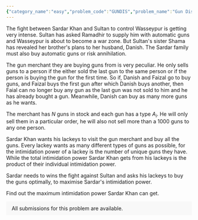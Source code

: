 ```yaml
---
{"category_name":"easy","problem_code":"GUNDIS","problem_name":"Gun Distribution","problemComponents":{"constraints":"- $1 \\leq T \\leq 10^5$\n- $2 \\leq N \\leq 2\\cdot 10^5$\n- $0 \\leq A_i \\leq 10^9$\n- Sum of $N$ over all test cases is less than or equal to $2\\cdot 10^5$","constraintsState":true,"subtasks":"- 30 points : $1 \\leq R \\leq 10000$\n- 70 points : $1 \\leq R \\leq 10^9$\n","subtasksState":false,"inputFormat":"- The first line of input contains a single integer $T$, denoting the number of test cases. The description of $T$ lines follows.\n- The first line of each test case contains a single integer $N$, the number of guns the merchant has for sale.\n- The second line of each test case contains $N$ space-separated integers, $A_1,A_2,\\ldots,A_N$; where $A_i$ is the type of the $i$-th gun.\n","inputFormatState":true,"outputFormat":"For each test case, output a single line containing one integer - the maximum intimidation power Sardhar can achieve, modulo $10^9+7$.\n","outputFormatState":true,"sampleTestCases":{"0":{"id":1,"input":"2\n7\n1 1 1 2 3 4 9\n10\n1 2 3 3 3 4 4 5 6 9","output":"6\n24\n","explanation":"**Test Case 1**\n\nThe first lackey buys the guns $(1, 1)$. The second lackey buys $(1, 2)$ and the third lackey buys $(3, 4, 9)$. The number of unique guns the lackeys now have are $1, 2, 3$ respectively.\n\nThe total intimidation power Sardar Khan gets is $ 1 \\cdot  2 \\cdot 3 = 6 $. \n\nAnother possible distribution achieving the same value is $(1, 1, 1, 2)$ and $(3, 4, 9)$ which requires only $2$ lackeys.\n\nIt can be verified that there is no way to achieve a higher value.\n\n\u0026nbsp;\n\n**Test Case 2**\n\nThe first lackey buys the guns $(1, 2, 3)$. The second lackey buys $(3, 3, 4)$ and the third lackey buys $(4, 5, 6, 9)$. The number of unique guns the lackeys now have are $3, 2, 4$ respectively.\n\nThe total intimidation power Sardar Khan gets is $ 3 \\cdot 2 \\cdot 4 = 24 $.","isDeleted":false}}},"video_editorial_url":"","languages_supported":{"0":"CPP14","1":"C","2":"JAVA","3":"PYTH 3.6","4":"CPP17","5":"PYTH","6":"PYP3","7":"CS2","8":"ADA","9":"PYPY","10":"TEXT","11":"PAS fpc","12":"NODEJS","13":"RUBY","14":"PHP","15":"GO","16":"HASK","17":"TCL","18":"PERL","19":"SCALA","20":"LUA","21":"kotlin","22":"BASH","23":"JS","24":"LISP sbcl","25":"rust","26":"PAS gpc","27":"BF","28":"CLOJ","29":"R","30":"D","31":"CAML","32":"FORT","33":"ASM","34":"swift","35":"FS","36":"WSPC","37":"LISP clisp","38":"SQL","39":"SCM guile","40":"PERL6","41":"ERL","42":"CLPS","43":"ICK","44":"NICE","45":"PRLG","46":"ICON","47":"COB","48":"SCM chicken","49":"PIKE","50":"SCM qobi","51":"ST","52":"SQLQ","53":"NEM"},"max_timelimit":2,"source_sizelimit":50000,"problem_author":"prince_raaz","problem_tester":"","date_added":"30-09-2021","tags":{"0":"csns2021","1":"dynamic","2":"easy","3":"prince_raaz"},"problem_difficulty_level":"Unavailable","best_tag":"Dynamic Programming","editorial_url":"https://discuss.codechef.com/problems/GUNDIS","time":{"view_start_date":1635960600,"submit_start_date":1635960600,"visible_start_date":1635960600,"end_date":1735669800},"is_direct_submittable":false,"problemDiscussURL":"https://discuss.codechef.com/search?q=GUNDIS","is_proctored":false,"visitedContests":{},"layout":"problem"}
---
```

The fight between Sardar Khan and Sultan to control Wasseypur is getting very intense. Sultan has asked Ramadhir to supply him with automatic guns and Wasseypur is about to become a war zone. But Sultan's sister Shama has revealed her brother's plans to her husband, Danish. The Sardar family must also buy automatic guns or risk annihilation.


The gun merchant they are buying guns from is very peculiar. He only sells guns to a person if the either sold the last gun to the same person or if the person is buying the gun for the first time. So if, Danish and Faizal go to buy guns, and Faizal buys the first gun after which Danish buys another, then Faial can no longer buy any gun as the last gun was not sold to him and he has already bought a gun. Meanwhile, Danish can buy as many more guns as he wants.


The merchant has $N$ guns in stock and each gun has a type $A_i$. He will only sell them in a particular order, he will also not sell more than a $1000$ guns to any one person. 


Sardar Khan wants his lackeys to visit the gun merchant and buy all the guns. Every lackey wants as many different types of guns as possible, for the intimidation power of a lackey is the number of unique guns they have. While the total intimidation power Sardar Khan gets from his lackeys is the product of their individual intimidation power.


Sardar needs to wins the fight against Sultan and asks his lackeys to buy the guns optimally, to maximise Sardar's intimidation power.


Find out the maximum intimidation power Sardar Khan can get.


<aside style='background: #f8f8f8;padding: 10px 15px;'><div>All submissions for this problem are available.</div></aside>